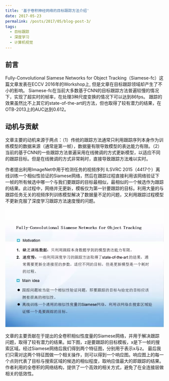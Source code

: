 ```yaml
---
title: '基于卷积神经网络的目标跟踪方法介绍'
date: 2017-05-23
permalink: /posts/2017/05/blog-post-3/
tags:
  - 目标跟踪
  - 深度学习
  - 计算机视觉
---
```


## 前言
Fully-Convolutional Siamese Networks for Object Tracking（Siamese-fc）这篇文章发表在ECCV 2016年的Workshop上, 但是文章在目标跟踪领域却产生了不小的影响。
Siamese-fc在当前大多数基于CNN的目标跟踪方法普遍较慢的情况下，实现了超实时的帧率，在处理3种尺度变换的情况下可以达到86fps。
跟踪的效果虽然比不上其它的state-of-the-art的方法，但也取得了较有潜力的结果，在OTB-2013上的AUC达到0.612。

## 动机与贡献
文章主要的动机来源于两点：（1）传统的跟踪方法通常只利用跟踪序列本身作为训练模型的数据来源（通常是第一帧），数据量有限导致模型的表达能力有限。（2）当前的基于CNN的一些跟踪方法普遍采用在线微调的方式更新模型，以适应不同的跟踪目标。但是在线微调的方式非常耗时，直接导致跟踪方法难以实时。

作者提出利用ImageNet中用于检测任务的视频序列 ILSVRC 2015（4417个）离线训练一个相似性验证的Siamese网络，然后在跟踪过程直接利用该网络验证下一帧的所有候选中哪一个与我们要跟踪的目标最相似，最相似的一个候选作为跟踪的结果。此过程中，网络并无更新，模板仅为第一针要跟踪的目标。利用大量的与跟踪任务无关的视频序列训练模型解决了数据量不足的问题，又利用跟踪过程模型不更新克服了深度学习跟踪方法速度慢的问题。

<img src='/images/1.jpg'>

文章的主要贡献在于提出的全卷积相似性度量的Siamese网络，并用于解决跟踪问题，取得了较有潜力的结果。如下图，z是要跟踪的目标模板，x是下一帧的搜索区域。经过Siamese网络后我们得到两个特征图，分别用于表示x与z。 最后我们只需对这两个特征图做一个相关操作，则可以得到一个响应图。响应图上的每一个点则代表了目标与搜索区域的候选的相似程度，取响应值最大的即跟踪的结果。作者利用的全卷积的网络结构，提供了一个高效的相关方式，避免了在全连接层做相关的低效性。
